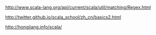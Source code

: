 
http://www.scala-lang.org/api/current/scala/util/matching/Regex.html

http://twitter.github.io/scala_school/zh_cn/basics2.html

http://hongjiang.info/scala/